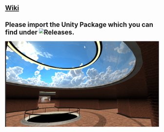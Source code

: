 ## [Wiki](https://github.com/DeniseBischof/Unity_Introduction/wiki) 

## Please import the Unity Package which you can find under ![Releases](https://github.com/DeniseBischof/Unity_Introduction/releases/tag/1.0).

![screenshot](https://raw.githubusercontent.com/DeniseBischof/Unity_Introduction/main/Images/Screenshot.png)
